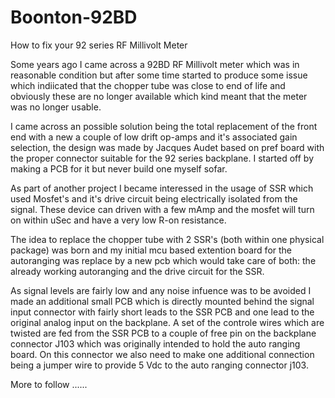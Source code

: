 # Boonton-92BD
How to fix your 92 series RF Millivolt Meter

Some years ago I came across a 92BD RF Millivolt meter which was in reasonable condition
but after some time started to produce some issue which indiicated that the chopper tube
was close to end of life and obviously these are no longer available which kind meant that
the meter was no longer usable.

I came across an possible solution being the total replacement of the front end with a new
a couple of low drift op-amps and it's associated gain selection, the design was made by
Jacques Audet based on pref board with the proper connector suitable for the 92 series backplane.
I started off by making a PCB for it but never build one myself sofar.

As part of another project I became interessed in the usage of SSR which used Mosfet's and
it's drive circuit being electrically isolated from the signal. These device can driven with
a few mAmp and the mosfet will turn on within uSec and have a very low R-on resistance.

The idea to replace the chopper tube with 2 SSR's (both within one physical package) was born
and my initial mcu based extention board for the autoranging was replace by a new pcb which
would take care of both: the already working autoranging and the drive circuit for the SSR.

As signal levels are fairly low and any noise infuence was to be avoided I made an additional
small PCB which is directly mounted behind the signal input connector with fairly short leads 
to the SSR PCB and one lead to the original analog input on the backplane.
A set of the controle wires which are twisted are fed from the SSR PCB to a couple of free pin
on the backplane connector J103 which was originally intended to hold the auto ranging board.
On this connector we also need to make one additional connection being a jumper wire to provide
5 Vdc to the auto ranging connector j103.

More to follow ......
